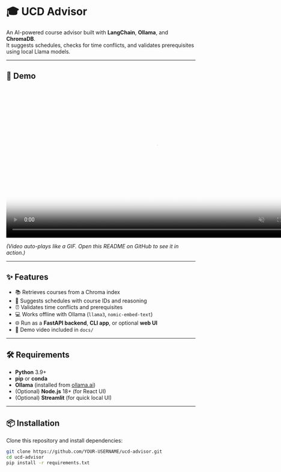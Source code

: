# 🎓 UCD Advisor

An AI-powered course advisor built with **LangChain**, **Ollama**, and **ChromaDB**.  
It suggests schedules, checks for time conflicts, and validates prerequisites using local Llama models.

---

## 🚀 Demo

<video src="docs/demo.mp4" width="800" autoplay loop muted playsinline poster="docs/demo_poster.jpg">
  Your browser does not support the video tag.
</video>

*(Video auto-plays like a GIF. Open this README on GitHub to see it in action.)*

---

## ✨ Features

- 📚 Retrieves courses from a Chroma index
- 📅 Suggests schedules with course IDs and reasoning
- ⏰ Validates time conflicts and prerequisites
- 💻 Works offline with Ollama (`llama3`, `nomic-embed-text`)
- 🌐 Run as a **FastAPI backend**, **CLI app**, or optional **web UI**
- 🎥 Demo video included in `docs/`

---

## 🛠️ Requirements

- **Python** 3.9+
- **pip** or **conda**
- **Ollama** (installed from [ollama.ai](https://ollama.ai))
- (Optional) **Node.js** 18+ (for React UI)
- (Optional) **Streamlit** (for quick local UI)

---

## 📦 Installation

Clone this repository and install dependencies:

```bash
git clone https://github.com/YOUR-USERNAME/ucd-advisor.git
cd ucd-advisor
pip install -r requirements.txt
